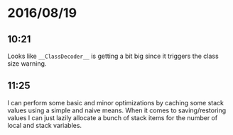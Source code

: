 # 2016/08/19

## 10:21

Looks like `__ClassDecoder__` is getting a bit big since it triggers the class
size warning.

## 11:25

I can perform some basic and minor optimizations by caching some stack values
using a simple and naive means. When it comes to saving/restoring values I can
just lazily allocate a bunch of stack items for the number of local and stack
variables.

